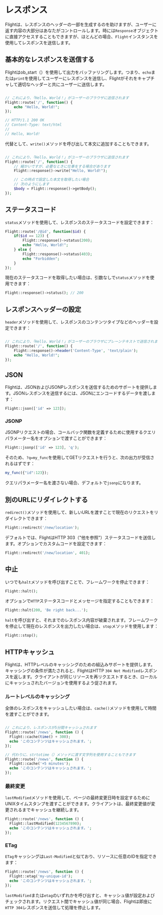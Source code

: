 # レスポンス

Flightは、レスポンスのヘッダーの一部を生成するのを助けますが、ユーザーに返す内容の大部分はあなたがコントロールします。時には`Response`オブジェクトに直接アクセスすることもできますが、ほとんどの場合、`Flight`インスタンスを使用してレスポンスを送信します。

## 基本的なレスポンスを送信する

Flightはob_start（）を使用して出力をバッファリングします。つまり、`echo`または`print`を使用してユーザーにレスポンスを送信し、Flightがそれをキャプチャして適切なヘッダーと共にユーザーに送信します。

```php

// これにより、「Hello、World！」がユーザーのブラウザに送信されます
Flight::route('/', function() {
	echo "Hello, World!";
});

// HTTP/1.1 200 OK
// Content-Type: text/html
//
// Hello, World!
```

代替として、`write()`メソッドを呼び出して本文に追加することもできます。

```php

// これにより、「Hello、World！」がユーザーのブラウザに送信されます
Flight::route('/', function() {
	// 細かいですが、必要なときに仕事をする場合があります
	Flight::response()->write("Hello, World!");

	// この時点で設定した本文を取得したい場合
	// 次のようにします
	$body = Flight::response()->getBody();
});
```

## ステータスコード

`status`メソッドを使用して、レスポンスのステータスコードを設定できます：

```php
Flight::route('/@id', function($id) {
	if($id == 123) {
		Flight::response()->status(200);
		echo "Hello, World!";
	} else {
		Flight::response()->status(403);
		echo "Forbidden";
	}
});
```

現在のステータスコードを取得したい場合は、引数なしで`status`メソッドを使用できます：

```php
Flight::response()->status(); // 200
```

## レスポンスヘッダーの設定

`header`メソッドを使用して、レスポンスのコンテンツタイプなどのヘッダーを設定できます：

```php

// これにより、「Hello、World！」がユーザーのブラウザにプレーンテキストで送信されます
Flight::route('/', function() {
	Flight::response()->header('Content-Type', 'text/plain');
	echo "Hello, World!";
});
```

## JSON

Flightは、JSONおよびJSONPレスポンスを送信するためのサポートを提供します。JSONレスポンスを送信するには、JSONにエンコードするデータを渡します：

```php
Flight::json(['id' => 123]);
```

### JSONP

JSONPリクエストの場合、コールバック関数を定義するために使用するクエリパラメーター名をオプションで渡すことができます：

```php
Flight::jsonp(['id' => 123], 'q');
```

そのため、`?q=my_func`を使用してGETリクエストを行うと、次の出力が受信されるはずです：

```javascript
my_func({"id":123});
```

クエリパラメーター名を渡さない場合、デフォルトで`jsonp`になります。

## 別のURLにリダイレクトする

`redirect()`メソッドを使用して、新しいURLを渡すことで現在のリクエストをリダイレクトできます：

```php
Flight::redirect('/new/location');
```

デフォルトでは、FlightはHTTP 303（"他を参照"）ステータスコードを送信します。オプションでカスタムコードを設定できます：

```php
Flight::redirect('/new/location', 401);
```

## 中止

いつでも`halt`メソッドを呼び出すことで、フレームワークを停止できます：

```php
Flight::halt();
```

オプションで`HTTP`ステータスコードとメッセージを指定することもできます：

```php
Flight::halt(200, 'Be right back...');
```

`halt`を呼び出すと、それまでのレスポンス内容が破棄されます。フレームワークを停止して現在のレスポンスを出力したい場合は、`stop`メソッドを使用します：

```php
Flight::stop();
```

## HTTPキャッシュ

Flightは、HTTPレベルのキャッシングのための組込みサポートを提供します。キャッシングの条件が満たされると、FlightはHTTP `304 Not Modified`レスポンスを返します。クライアントが同じリソースを再リクエストするとき、ローカルにキャッシュされたバージョンを使用するよう促されます。

### ルートレベルのキャッシング

全体のレスポンスをキャッシュしたい場合は、`cache()`メソッドを使用して時間を渡すことができます。

```php

// これにより、レスポンスが5分間キャッシュされます
Flight::route('/news', function () {
  Flight::cache(time() + 300);
  echo 'このコンテンツはキャッシュされます。';
});

// 代わりに、strtotime（）メソッドに渡す文字列を使用することもできます
Flight::route('/news', function () {
  Flight::cache('+5 minutes');
  echo 'このコンテンツはキャッシュされます。';
});
```

### 最終変更

`lastModified`メソッドを使用して、ページの最終変更日時を設定するためにUNIXタイムスタンプを渡すことができます。クライアントは、最終変更値が変更されるまでキャッシュを継続します。

```php
Flight::route('/news', function () {
  Flight::lastModified(1234567890);
  echo 'このコンテンツはキャッシュされます。';
});
```

### ETag

`ETag`キャッシングは`Last-Modified`と似ており、リソースに任意のIDを指定できます：

```php
Flight::route('/news', function () {
  Flight::etag('my-unique-id');
  echo 'このコンテンツはキャッシュされます。';
});
```

`lastModified`または`etag`のいずれかを呼び出すと、キャッシュ値が設定およびチェックされます。リクエスト間でキャッシュ値が同じ場合、Flightは即座に`HTTP 304`レスポンスを送信して処理を停止します。